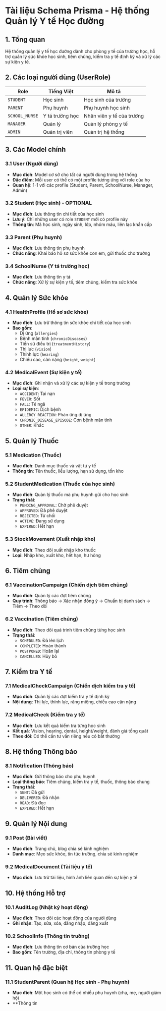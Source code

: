 # Tài liệu Schema Prisma - Hệ thống Quản lý Y tế Học đường

## 1. Tổng quan
Hệ thống quản lý y tế học đường dành cho phòng y tế của trường học, hỗ trợ quản lý sức khỏe học sinh, tiêm chủng, kiểm tra y tế định kỳ và xử lý các sự kiện y tế.

## 2. Các loại người dùng (UserRole)

| Role | Tiếng Việt | Mô tả |
|------|------------|-------|
| `STUDENT` | Học sinh | Học sinh của trường |
| `PARENT` | Phụ huynh | Phụ huynh học sinh |
| `SCHOOL_NURSE` | Y tá trường học | Nhân viên y tế của trường |
| `MANAGER` | Quản lý | Quản lý phòng y tế |
| `ADMIN` | Quản trị viên | Quản trị hệ thống |

## 3. Các Model chính

### 3.1 User (Người dùng)
- **Mục đích**: Model cơ sở cho tất cả người dùng trong hệ thống
- **Đặc điểm**: Mỗi user có thể có một profile tương ứng với role của họ
- **Quan hệ**: 1-1 với các profile (Student, Parent, SchoolNurse, Manager, Admin)

### 3.2 Student (Học sinh) - **OPTIONAL**
- **Mục đích**: Lưu thông tin chi tiết của học sinh
- **Lưu ý**: Chỉ những user có role `STUDENT` mới có profile này
- **Thông tin**: Mã học sinh, ngày sinh, lớp, nhóm máu, liên lạc khẩn cấp

### 3.3 Parent (Phụ huynh)
- **Mục đích**: Lưu thông tin phụ huynh
- **Chức năng**: Khai báo hồ sơ sức khỏe con em, gửi thuốc cho trường

### 3.4 SchoolNurse (Y tá trường học)
- **Mục đích**: Lưu thông tin y tá
- **Chức năng**: Xử lý sự kiện y tế, tiêm chủng, kiểm tra sức khỏe

## 4. Quản lý Sức khỏe

### 4.1 HealthProfile (Hồ sơ sức khỏe)
- **Mục đích**: Lưu trữ thông tin sức khỏe chi tiết của học sinh
- **Bao gồm**:
  - Dị ứng (`allergies`)
  - Bệnh mãn tính (`chronicDiseases`)
  - Tiền sử điều trị (`treatmentHistory`)
  - Thị lực (`vision`)
  - Thính lực (`hearing`)
  - Chiều cao, cân nặng (`height`, `weight`)

### 4.2 MedicalEvent (Sự kiện y tế)
- **Mục đích**: Ghi nhận và xử lý các sự kiện y tế trong trường
- **Loại sự kiện**:
  - `ACCIDENT`: Tai nạn
  - `FEVER`: Sốt
  - `FALL`: Té ngã
  - `EPIDEMIC`: Dịch bệnh
  - `ALLERGY_REACTION`: Phản ứng dị ứng
  - `CHRONIC_DISEASE_EPISODE`: Cơn bệnh mãn tính
  - `OTHER`: Khác

## 5. Quản lý Thuốc

### 5.1 Medication (Thuốc)
- **Mục đích**: Danh mục thuốc và vật tư y tế
- **Thông tin**: Tên thuốc, liều lượng, hạn sử dụng, tồn kho

### 5.2 StudentMedication (Thuốc của học sinh)
- **Mục đích**: Quản lý thuốc mà phụ huynh gửi cho học sinh
- **Trạng thái**:
  - `PENDING_APPROVAL`: Chờ phê duyệt
  - `APPROVED`: Đã phê duyệt
  - `REJECTED`: Từ chối
  - `ACTIVE`: Đang sử dụng
  - `EXPIRED`: Hết hạn

### 5.3 StockMovement (Xuất nhập kho)
- **Mục đích**: Theo dõi xuất nhập kho thuốc
- **Loại**: Nhập kho, xuất kho, hết hạn, hư hỏng

## 6. Tiêm chủng

### 6.1 VaccinationCampaign (Chiến dịch tiêm chủng)
- **Mục đích**: Quản lý các đợt tiêm chủng
- **Quy trình**: Thông báo → Xác nhận đồng ý → Chuẩn bị danh sách → Tiêm → Theo dõi

### 6.2 Vaccination (Tiêm chủng)
- **Mục đích**: Theo dõi quá trình tiêm chủng từng học sinh
- **Trạng thái**:
  - `SCHEDULED`: Đã lên lịch
  - `COMPLETED`: Hoàn thành
  - `POSTPONED`: Hoãn lại
  - `CANCELLED`: Hủy bỏ

## 7. Kiểm tra Y tế

### 7.1 MedicalCheckCampaign (Chiến dịch kiểm tra y tế)
- **Mục đích**: Quản lý các đợt kiểm tra y tế định kỳ
- **Nội dung**: Thị lực, thính lực, răng miệng, chiều cao cân nặng

### 7.2 MedicalCheck (Kiểm tra y tế)
- **Mục đích**: Lưu kết quả kiểm tra từng học sinh
- **Kết quả**: Vision, hearing, dental, height/weight, đánh giá tổng quát
- **Theo dõi**: Có thể cần tư vấn riêng nếu có bất thường

## 8. Hệ thống Thông báo

### 8.1 Notification (Thông báo)
- **Mục đích**: Gửi thông báo cho phụ huynh
- **Loại thông báo**: Tiêm chủng, kiểm tra y tế, thuốc, thông báo chung
- **Trạng thái**:
  - `SENT`: Đã gửi
  - `DELIVERED`: Đã nhận
  - `READ`: Đã đọc
  - `EXPIRED`: Hết hạn

## 9. Quản lý Nội dung

### 9.1 Post (Bài viết)
- **Mục đích**: Trang chủ, blog chia sẻ kinh nghiệm
- **Danh mục**: Mẹo sức khỏe, tin tức trường, chia sẻ kinh nghiệm

### 9.2 MedicalDocument (Tài liệu y tế)
- **Mục đích**: Lưu trữ tài liệu, hình ảnh liên quan đến sự kiện y tế

## 10. Hệ thống Hỗ trợ

### 10.1 AuditLog (Nhật ký hoạt động)
- **Mục đích**: Theo dõi các hoạt động của người dùng
- **Ghi nhận**: Tạo, sửa, xóa, đăng nhập, đăng xuất

### 10.2 SchoolInfo (Thông tin trường)
- **Mục đích**: Lưu thông tin cơ bản của trường học
- **Bao gồm**: Tên trường, địa chỉ, thông tin phòng y tế

## 11. Quan hệ đặc biệt

### 11.1 StudentParent (Quan hệ Học sinh - Phụ huynh)
- **Mục đích**: Một học sinh có thể có nhiều phụ huynh (cha, mẹ, người giám hộ)
- **Thông tin